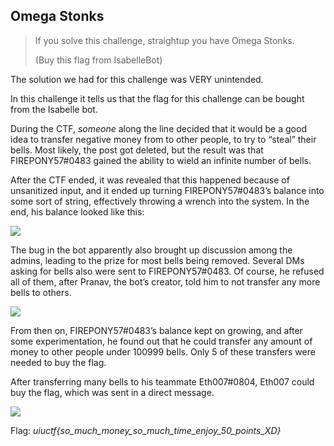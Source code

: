 ## Omega Stonks

>If you solve this challenge, straightup you have Omega Stonks.
>
>(Buy this flag from IsabelleBot)

The solution we had for this challenge was VERY unintended. 

In this challenge it tells us that the flag for this challenge can be bought from the Isabelle bot. 

During the CTF, *someone* along the line decided that it would be a good idea to transfer negative money from to other people, to try to “steal” their bells. Most likely, the post got deleted, but the result was that FIREPONY57#0483 gained the ability to wield an infinite number of bells. 

After the CTF ended, it was revealed that this happened because of unsanitized input, and it ended up turning FIREPONY57#0483’s balance into some sort of string, effectively throwing a wrench into the system. In the end, his balance looked like this:

![](https://github.com/matdaneth/uiuctf-writeups/blob/master/Images/omega_stonks/writeup2.PNG?raw=true)

The bug in the bot apparently also brought up discussion among the admins, leading to the prize for most bells being removed. Several DMs asking for bells also were sent to FIREPONY57#0483. Of course, he refused all of them, after Pranav, the bot’s creator, told him to not transfer any more bells to others. 

![](https://github.com/matdaneth/uiuctf-writeups/blob/master/Images/omega_stonks/writeup3.PNG?raw=true)

From then on, FIREPONY57#0483’s balance kept on growing, and after some experimentation, he found out that he could transfer any amount of money to other people under 100999 bells. Only 5 of these transfers were needed to buy the flag. 

After transferring many bells to his teammate Eth007#0804, Eth007 could buy the flag, which was sent in a direct message. 

![](https://github.com/matdaneth/uiuctf-writeups/blob/master/Images/omega_stonks/writeup1.PNG?raw=true)

Flag: *uiuctf{so_much_money_so_much_time_enjoy_50_points_XD}*
